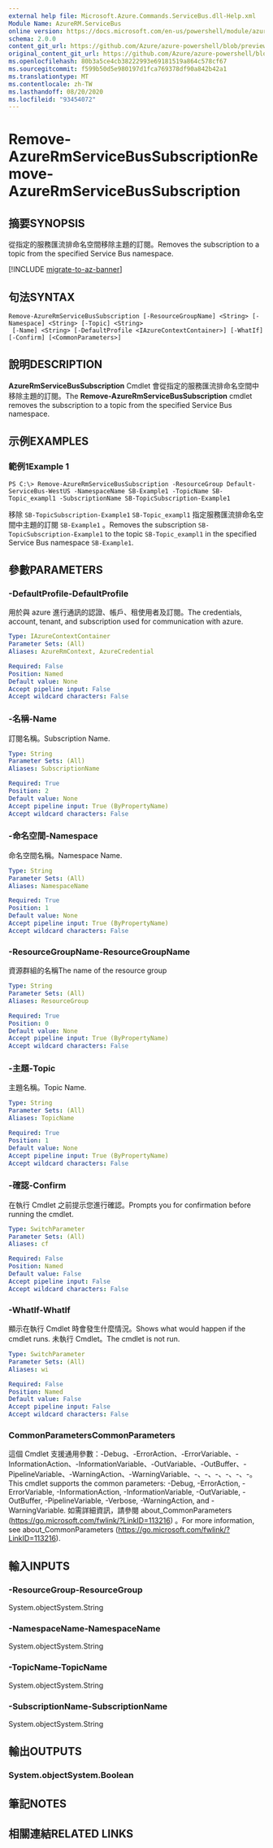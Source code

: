 ```yaml
---
external help file: Microsoft.Azure.Commands.ServiceBus.dll-Help.xml
Module Name: AzureRM.ServiceBus
online version: https://docs.microsoft.com/en-us/powershell/module/azurerm.servicebus/remove-azurermservicebussubscription
schema: 2.0.0
content_git_url: https://github.com/Azure/azure-powershell/blob/preview/src/ResourceManager/ServiceBus/Commands.ServiceBus/help/Remove-AzureRmServiceBusSubscription.md
original_content_git_url: https://github.com/Azure/azure-powershell/blob/preview/src/ResourceManager/ServiceBus/Commands.ServiceBus/help/Remove-AzureRmServiceBusSubscription.md
ms.openlocfilehash: 80b3a5ce4cb38222993e69181519a864c578cf67
ms.sourcegitcommit: f599b50d5e980197d1fca769378df90a842b42a1
ms.translationtype: MT
ms.contentlocale: zh-TW
ms.lasthandoff: 08/20/2020
ms.locfileid: "93454072"
---
```

# <span data-ttu-id="baf2f-101">Remove-AzureRmServiceBusSubscription</span><span class="sxs-lookup"><span data-stu-id="baf2f-101">Remove-AzureRmServiceBusSubscription</span></span>

## <span data-ttu-id="baf2f-102">摘要</span><span class="sxs-lookup"><span data-stu-id="baf2f-102">SYNOPSIS</span></span>
<span data-ttu-id="baf2f-103">從指定的服務匯流排命名空間移除主題的訂閱。</span><span class="sxs-lookup"><span data-stu-id="baf2f-103">Removes the subscription to a topic from the specified Service Bus namespace.</span></span>

[!INCLUDE [migrate-to-az-banner](../../includes/migrate-to-az-banner.md)]

## <span data-ttu-id="baf2f-104">句法</span><span class="sxs-lookup"><span data-stu-id="baf2f-104">SYNTAX</span></span>

```
Remove-AzureRmServiceBusSubscription [-ResourceGroupName] <String> [-Namespace] <String> [-Topic] <String>
 [-Name] <String> [-DefaultProfile <IAzureContextContainer>] [-WhatIf] [-Confirm] [<CommonParameters>]
```

## <span data-ttu-id="baf2f-105">說明</span><span class="sxs-lookup"><span data-stu-id="baf2f-105">DESCRIPTION</span></span>
<span data-ttu-id="baf2f-106">**AzureRmServiceBusSubscription** Cmdlet 會從指定的服務匯流排命名空間中移除主題的訂閱。</span><span class="sxs-lookup"><span data-stu-id="baf2f-106">The **Remove-AzureRmServiceBusSubscription** cmdlet removes the subscription to a topic from the specified Service Bus namespace.</span></span>

## <span data-ttu-id="baf2f-107">示例</span><span class="sxs-lookup"><span data-stu-id="baf2f-107">EXAMPLES</span></span>

### <span data-ttu-id="baf2f-108">範例1</span><span class="sxs-lookup"><span data-stu-id="baf2f-108">Example 1</span></span>
```
PS C:\> Remove-AzureRmServiceBusSubscription -ResourceGroup Default-ServiceBus-WestUS -NamespaceName SB-Example1 -TopicName SB-Topic_exampl1 -SubscriptionName SB-TopicSubscription-Example1
```

<span data-ttu-id="baf2f-109">移除 `SB-TopicSubscription-Example1` `SB-Topic_exampl1` 指定服務匯流排命名空間中主題的訂閱 `SB-Example1` 。</span><span class="sxs-lookup"><span data-stu-id="baf2f-109">Removes the subscription `SB-TopicSubscription-Example1` to the topic `SB-Topic_exampl1` in the specified Service Bus namespace `SB-Example1`.</span></span>

## <span data-ttu-id="baf2f-110">參數</span><span class="sxs-lookup"><span data-stu-id="baf2f-110">PARAMETERS</span></span>

### <span data-ttu-id="baf2f-111">-DefaultProfile</span><span class="sxs-lookup"><span data-stu-id="baf2f-111">-DefaultProfile</span></span>
<span data-ttu-id="baf2f-112">用於與 azure 進行通訊的認證、帳戶、租使用者及訂閱。</span><span class="sxs-lookup"><span data-stu-id="baf2f-112">The credentials, account, tenant, and subscription used for communication with azure.</span></span>

```yaml
Type: IAzureContextContainer
Parameter Sets: (All)
Aliases: AzureRmContext, AzureCredential

Required: False
Position: Named
Default value: None
Accept pipeline input: False
Accept wildcard characters: False
```

### <span data-ttu-id="baf2f-113">-名稱</span><span class="sxs-lookup"><span data-stu-id="baf2f-113">-Name</span></span>
<span data-ttu-id="baf2f-114">訂閱名稱。</span><span class="sxs-lookup"><span data-stu-id="baf2f-114">Subscription Name.</span></span>

```yaml
Type: String
Parameter Sets: (All)
Aliases: SubscriptionName

Required: True
Position: 2
Default value: None
Accept pipeline input: True (ByPropertyName)
Accept wildcard characters: False
```

### <span data-ttu-id="baf2f-115">-命名空間</span><span class="sxs-lookup"><span data-stu-id="baf2f-115">-Namespace</span></span>
<span data-ttu-id="baf2f-116">命名空間名稱。</span><span class="sxs-lookup"><span data-stu-id="baf2f-116">Namespace Name.</span></span>

```yaml
Type: String
Parameter Sets: (All)
Aliases: NamespaceName

Required: True
Position: 1
Default value: None
Accept pipeline input: True (ByPropertyName)
Accept wildcard characters: False
```

### <span data-ttu-id="baf2f-117">-ResourceGroupName</span><span class="sxs-lookup"><span data-stu-id="baf2f-117">-ResourceGroupName</span></span>
<span data-ttu-id="baf2f-118">資源群組的名稱</span><span class="sxs-lookup"><span data-stu-id="baf2f-118">The name of the resource group</span></span>

```yaml
Type: String
Parameter Sets: (All)
Aliases: ResourceGroup

Required: True
Position: 0
Default value: None
Accept pipeline input: True (ByPropertyName)
Accept wildcard characters: False
```

### <span data-ttu-id="baf2f-119">-主題</span><span class="sxs-lookup"><span data-stu-id="baf2f-119">-Topic</span></span>
<span data-ttu-id="baf2f-120">主題名稱。</span><span class="sxs-lookup"><span data-stu-id="baf2f-120">Topic Name.</span></span>

```yaml
Type: String
Parameter Sets: (All)
Aliases: TopicName

Required: True
Position: 1
Default value: None
Accept pipeline input: True (ByPropertyName)
Accept wildcard characters: False
```

### <span data-ttu-id="baf2f-121">-確認</span><span class="sxs-lookup"><span data-stu-id="baf2f-121">-Confirm</span></span>
<span data-ttu-id="baf2f-122">在執行 Cmdlet 之前提示您進行確認。</span><span class="sxs-lookup"><span data-stu-id="baf2f-122">Prompts you for confirmation before running the cmdlet.</span></span>

```yaml
Type: SwitchParameter
Parameter Sets: (All)
Aliases: cf

Required: False
Position: Named
Default value: False
Accept pipeline input: False
Accept wildcard characters: False
```

### <span data-ttu-id="baf2f-123">-WhatIf</span><span class="sxs-lookup"><span data-stu-id="baf2f-123">-WhatIf</span></span>
<span data-ttu-id="baf2f-124">顯示在執行 Cmdlet 時會發生什麼情況。</span><span class="sxs-lookup"><span data-stu-id="baf2f-124">Shows what would happen if the cmdlet runs.</span></span>
<span data-ttu-id="baf2f-125">未執行 Cmdlet。</span><span class="sxs-lookup"><span data-stu-id="baf2f-125">The cmdlet is not run.</span></span>

```yaml
Type: SwitchParameter
Parameter Sets: (All)
Aliases: wi

Required: False
Position: Named
Default value: False
Accept pipeline input: False
Accept wildcard characters: False
```

### <span data-ttu-id="baf2f-126">CommonParameters</span><span class="sxs-lookup"><span data-stu-id="baf2f-126">CommonParameters</span></span>
<span data-ttu-id="baf2f-127">這個 Cmdlet 支援通用參數：-Debug、-ErrorAction、-ErrorVariable、-InformationAction、-InformationVariable、-OutVariable、-OutBuffer、-PipelineVariable、-WarningAction、-WarningVariable、-、-、-、-、-、-。</span><span class="sxs-lookup"><span data-stu-id="baf2f-127">This cmdlet supports the common parameters: -Debug, -ErrorAction, -ErrorVariable, -InformationAction, -InformationVariable, -OutVariable, -OutBuffer, -PipelineVariable, -Verbose, -WarningAction, and -WarningVariable.</span></span> <span data-ttu-id="baf2f-128">如需詳細資訊，請參閱 about_CommonParameters (https://go.microsoft.com/fwlink/?LinkID=113216) 。</span><span class="sxs-lookup"><span data-stu-id="baf2f-128">For more information, see about_CommonParameters (https://go.microsoft.com/fwlink/?LinkID=113216).</span></span>

## <span data-ttu-id="baf2f-129">輸入</span><span class="sxs-lookup"><span data-stu-id="baf2f-129">INPUTS</span></span>

### <span data-ttu-id="baf2f-130">-ResourceGroup</span><span class="sxs-lookup"><span data-stu-id="baf2f-130">-ResourceGroup</span></span>
 <span data-ttu-id="baf2f-131">System.object</span><span class="sxs-lookup"><span data-stu-id="baf2f-131">System.String</span></span>

### <span data-ttu-id="baf2f-132">-NamespaceName</span><span class="sxs-lookup"><span data-stu-id="baf2f-132">-NamespaceName</span></span>
 <span data-ttu-id="baf2f-133">System.object</span><span class="sxs-lookup"><span data-stu-id="baf2f-133">System.String</span></span>

### <span data-ttu-id="baf2f-134">-TopicName</span><span class="sxs-lookup"><span data-stu-id="baf2f-134">-TopicName</span></span>
 <span data-ttu-id="baf2f-135">System.object</span><span class="sxs-lookup"><span data-stu-id="baf2f-135">System.String</span></span>

### <span data-ttu-id="baf2f-136">-SubscriptionName</span><span class="sxs-lookup"><span data-stu-id="baf2f-136">-SubscriptionName</span></span>
 <span data-ttu-id="baf2f-137">System.object</span><span class="sxs-lookup"><span data-stu-id="baf2f-137">System.String</span></span>

## <span data-ttu-id="baf2f-138">輸出</span><span class="sxs-lookup"><span data-stu-id="baf2f-138">OUTPUTS</span></span>

### <span data-ttu-id="baf2f-139">System.object</span><span class="sxs-lookup"><span data-stu-id="baf2f-139">System.Boolean</span></span>

## <span data-ttu-id="baf2f-140">筆記</span><span class="sxs-lookup"><span data-stu-id="baf2f-140">NOTES</span></span>

## <span data-ttu-id="baf2f-141">相關連結</span><span class="sxs-lookup"><span data-stu-id="baf2f-141">RELATED LINKS</span></span>

